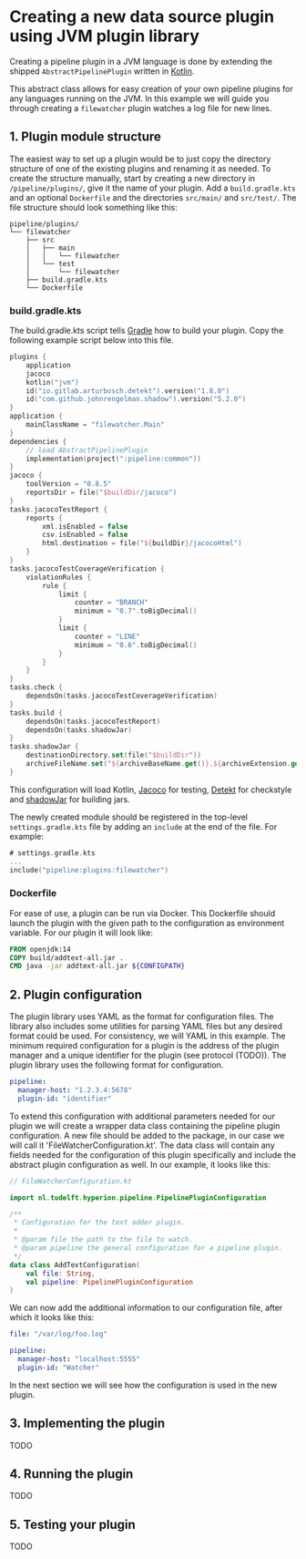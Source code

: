 # Creating a new data source plugin using JVM plugin library

Creating a pipeline plugin in a JVM language is done by extending the shipped `AbstractPipelinePlugin` written in [Kotlin](https://kotlinlang.org/). 

This abstract class allows for easy creation of your own pipeline plugins for any languages running on the JVM. In this example we will guide you through creating a `filewatcher` plugin watches a log file for new lines.  

## 1. Plugin module structure
The easiest way to set up a plugin would be to just copy the directory structure of one of the existing plugins and renaming it as needed. To create the structure manually, start by creating a new directory in `/pipeline/plugins/`, give it the name of your plugin. Add a `build.gradle.kts` and an optional `Dockerfile` and the directories `src/main/` and `src/test/`. The file structure should look something like this:
```
pipeline/plugins/
└── filewatcher
    ├── src
    │   ├── main
    │   │   └── filewatcher
    │   └── test
    │       └── filewatcher
    ├── build.gradle.kts
    └── Dockerfile
```
### build.gradle.kts
The build.gradle.kts script tells [Gradle](https://gradle.org/) how to build your plugin. Copy the following example script below into this file.

```kotlin
plugins {
    application
    jacoco
    kotlin("jvm")
    id("io.gitlab.arturbosch.detekt").version("1.8.0")
    id("com.github.johnrengelman.shadow").version("5.2.0")
}
application {
    mainClassName = "filewatcher.Main"
}
dependencies {
    // load AbstractPipelinePlugin
    implementation(project(":pipeline:common"))
}
jacoco {
    toolVersion = "0.8.5"
    reportsDir = file("$buildDir/jacoco")
}
tasks.jacocoTestReport {
    reports {
        xml.isEnabled = false
        csv.isEnabled = false
        html.destination = file("${buildDir}/jacocoHtml")
    }
}
tasks.jacocoTestCoverageVerification {
    violationRules {
        rule {
            limit {
                counter = "BRANCH"
                minimum = "0.7".toBigDecimal()
            }
            limit {
                counter = "LINE"
                minimum = "0.6".toBigDecimal()
            }
        }
    }
}
tasks.check {
    dependsOn(tasks.jacocoTestCoverageVerification)
}
tasks.build {
    dependsOn(tasks.jacocoTestReport)
    dependsOn(tasks.shadowJar)
}
tasks.shadowJar {
    destinationDirectory.set(file("$buildDir"))
    archiveFileName.set("${archiveBaseName.get()}.${archiveExtension.get()}")
}
```
This configuration will load Kotlin, [Jacoco](https://www.eclemma.org/jacoco/) for testing, [Detekt](https://detekt.github.io/detekt/) for checkstyle and [shadowJar](https://github.com/johnrengelman/shadow) for building jars.

The newly created module should be registered in the top-level `settings.gradle.kts` file by adding an `include` at the end of the file. For example:

```kotlin
# settings.gradle.kts
...
include("pipeline:plugins:filewatcher")
```

### Dockerfile
For ease of use, a plugin can be run via Docker. This Dockerfile should launch the plugin with the given path to the configuration as environment variable. For our plugin it will look like:

```dockerfile
FROM openjdk:14
COPY build/addtext-all.jar .
CMD java -jar addtext-all.jar ${CONFIGPATH}
```

## 2. Plugin configuration

The plugin library uses YAML as the format for configuration files. The library also includes some utilities for parsing YAML files but any desired format could be used. For consistency, we will YAML in this example. The minimum required configuration for a plugin is the address of the plugin manager and a unique identifier for the plugin (see protocol (TODO)). The plugin library uses the following format for configuration.

```yaml
pipeline:
  manager-host: "1.2.3.4:5678"
  plugin-id: "identifier"
```

To extend this configuration with additional parameters needed for our plugin we will create a wrapper data class containing the pipeline plugin configuration. A new file should be added to the package, in our case we will call it 'FileWatcherConfiguration.kt'. The data class will contain any fields needed for the configuration of this plugin specifically and include the abstract plugin configuration as well. In our example, it looks like this:

```kotlin
// FileWatcherConfiguration.kt

import nl.tudelft.hyperion.pipeline.PipelinePluginConfiguration

/**
 * Configuration for the text adder plugin.
 *
 * @param file the path to the file to watch.
 * @param pipeline the general configuration for a pipeline plugin.
 */
data class AddTextConfiguration(
    val file: String,
    val pipeline: PipelinePluginConfiguration
)
```

We can now add the additional information to our configuration file, after which it looks like this:

```yaml
file: "/var/log/foo.log"

pipeline:
  manager-host: "localhost:5555"
  plugin-id: "Watcher"
```

In the next section we will see how the configuration is used in the new plugin.

## 3. Implementing the plugin

TODO

## 4. Running the plugin

TODO

## 5. Testing your plugin

TODO